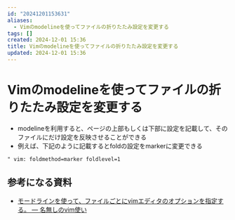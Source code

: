 ```yaml
---
id: "20241201153631"
aliases:
  - Vimのmodelineを使ってファイルの折りたたみ設定を変更する
tags: []
created: 2024-12-01 15:36
title: Vimのmodelineを使ってファイルの折りたたみ設定を変更する
updated: 2024-12-01 15:36
---
```


# Vimのmodelineを使ってファイルの折りたたみ設定を変更する

- modelineを利用すると、ページの上部もしくは下部に設定を記載して、そのファイルにだけ設定を反映させることができる
- 例えば、下記のように記載するとfoldの設定をmarkerに変更できる

```
" vim: foldmethod=marker foldlevel=1
```

## 参考になる資料

- [モードラインを使って、ファイルごとにvimエディタのオプションを指定する。 — 名無しのvim使い](https://nanasi.jp/articles/howto/file/modeline.html)
